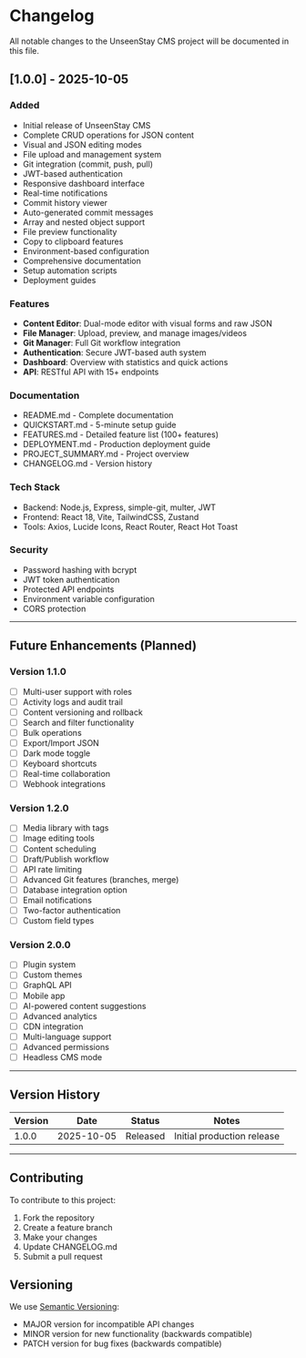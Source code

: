 # Changelog

All notable changes to the UnseenStay CMS project will be documented in this file.

## [1.0.0] - 2025-10-05

### Added
- Initial release of UnseenStay CMS
- Complete CRUD operations for JSON content
- Visual and JSON editing modes
- File upload and management system
- Git integration (commit, push, pull)
- JWT-based authentication
- Responsive dashboard interface
- Real-time notifications
- Commit history viewer
- Auto-generated commit messages
- Array and nested object support
- File preview functionality
- Copy to clipboard features
- Environment-based configuration
- Comprehensive documentation
- Setup automation scripts
- Deployment guides

### Features
- **Content Editor**: Dual-mode editor with visual forms and raw JSON
- **File Manager**: Upload, preview, and manage images/videos
- **Git Manager**: Full Git workflow integration
- **Authentication**: Secure JWT-based auth system
- **Dashboard**: Overview with statistics and quick actions
- **API**: RESTful API with 15+ endpoints

### Documentation
- README.md - Complete documentation
- QUICKSTART.md - 5-minute setup guide
- FEATURES.md - Detailed feature list (100+ features)
- DEPLOYMENT.md - Production deployment guide
- PROJECT_SUMMARY.md - Project overview
- CHANGELOG.md - Version history

### Tech Stack
- Backend: Node.js, Express, simple-git, multer, JWT
- Frontend: React 18, Vite, TailwindCSS, Zustand
- Tools: Axios, Lucide Icons, React Router, React Hot Toast

### Security
- Password hashing with bcrypt
- JWT token authentication
- Protected API endpoints
- Environment variable configuration
- CORS protection

---

## Future Enhancements (Planned)

### Version 1.1.0
- [ ] Multi-user support with roles
- [ ] Activity logs and audit trail
- [ ] Content versioning and rollback
- [ ] Search and filter functionality
- [ ] Bulk operations
- [ ] Export/Import JSON
- [ ] Dark mode toggle
- [ ] Keyboard shortcuts
- [ ] Real-time collaboration
- [ ] Webhook integrations

### Version 1.2.0
- [ ] Media library with tags
- [ ] Image editing tools
- [ ] Content scheduling
- [ ] Draft/Publish workflow
- [ ] API rate limiting
- [ ] Advanced Git features (branches, merge)
- [ ] Database integration option
- [ ] Email notifications
- [ ] Two-factor authentication
- [ ] Custom field types

### Version 2.0.0
- [ ] Plugin system
- [ ] Custom themes
- [ ] GraphQL API
- [ ] Mobile app
- [ ] AI-powered content suggestions
- [ ] Advanced analytics
- [ ] CDN integration
- [ ] Multi-language support
- [ ] Advanced permissions
- [ ] Headless CMS mode

---

## Version History

| Version | Date | Status | Notes |
|---------|------|--------|-------|
| 1.0.0 | 2025-10-05 | Released | Initial production release |

---

## Contributing

To contribute to this project:
1. Fork the repository
2. Create a feature branch
3. Make your changes
4. Update CHANGELOG.md
5. Submit a pull request

## Versioning

We use [Semantic Versioning](https://semver.org/):
- MAJOR version for incompatible API changes
- MINOR version for new functionality (backwards compatible)
- PATCH version for bug fixes (backwards compatible)
